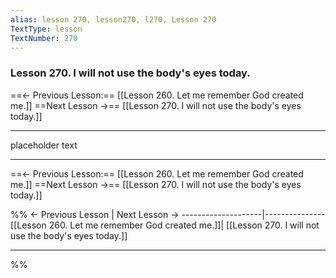 ```yaml
---
alias: lesson 270, lesson270, l270, Lesson 270
TextType: lesson
TextNumber: 270
---
```


### Lesson 270. I will not use the body's eyes today.


==<- Previous Lesson:== [[Lesson 260. Let me remember God created me.]]
==Next Lesson ->== [[Lesson 270. I will not use the body's eyes today.]]
***

placeholder text

***

==<- Previous Lesson:== [[Lesson 260. Let me remember God created me.]]
==Next Lesson ->== [[Lesson 270. I will not use the body's eyes today.]]

%%
<- Previous Lesson | Next Lesson ->
--------------------|---------------
[[Lesson 260. Let me remember God created me.]]| [[Lesson 270. I will not use the body's eyes today.]]
***
%%

